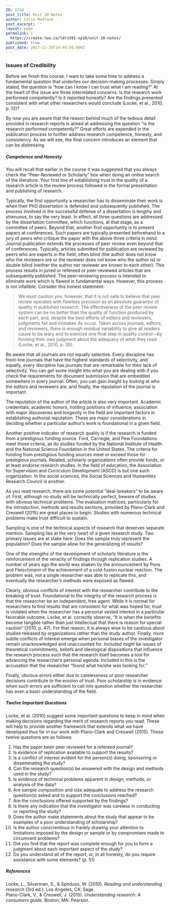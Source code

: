 ```yaml
---
ID: 1318
post_title: Unit 10 Notes
author: Colin Madland
post_excerpt: ''
layout: page
permalink: |
  https://create.twu.ca/ldrs591-sp18/unit-10-notes/
published: true
post_date: 2017-11-24T14:49:50.000Z
---
```


### Issues of Credibility

Before we finish this course, I want to take some time to address a fundamental question that underlies our decision-making processes:  Simply stated, the question is “how can I know I can trust what I am reading?”  At the heart of this issue are three interrelated concerns:  Is the research work performed competently? Is it reported honestly? Are the findings presented consistent with what other researchers would conclude \(Locke, et al., 2010, p. 12\)?

By now you are aware that the reason behind much of the tedious detail provided in research reports is aimed at addressing the question "is the research performed competently?"  Great efforts are expended in the publication process to further address research competence, honesty, and consistency.  As we will see, the final concern introduces an element that can be distressing.

##### Competence and Honesty

You will recall that earlier in the course it was suggested that you always check the “Peer-Reviewed or Scholarly” box when doing an online search of the literature.  Your first line of establishing trust in the quality of a research article is the review process followed in the formal presentation and publishing of research.

Typically, the first opportunity a researcher has to disseminate their work is when their PhD dissertation is defended and subsequently published.  The process involved in the successful defense of a dissertation is lengthy and strenuous, to say the very least.  In effect, all three questions are addressed by the dissertation committee, which functions, at that stage, as a committee of peers.  Beyond that, another first opportunity is to present papers at conferences.  Such papers are typically presented beforehand to a jury of peers who critique the paper with the above three criteria in mind.  Journal publication extends the processes of peer review even beyond that of conferences.  Typically, articles submitted for publication are reviewed by peers who are experts in the field, often blind \(the author does not know who the reviewers are or the reviewer does not know who the author is\) or double-blind \(neither the author nor reviewer are known to each other\).  This process results in juried or refereed or peer-reviewed articles that are subsequently published.  The peer-reviewing process is intended to eliminate work which is flawed in fundamental ways.  However, this process is not infallible.  Consider this honest statement:

> We must caution you, however, that it is not safe to believe that peer review operates with flawless precision as an absolute guarantor of quality in published research.  The effectiveness of the peer review system can be no better than the quality of function produced by each part, and, despite the best efforts of editors and reviewers, judgments fail and mistakes do occur.  Taken across journals, editors, and reviewers, there is enough residual variability to give all readers cause to be wary and to exercise one final step in quality control—by forming their own judgment about the adequacy of what they read. \(Locke, et al., 2010, p. 35\).

Be aware that all journals are not equally selective.  Every discipline has front-line journals that have the highest standards of selectivity, and equally, every discipline has journals that are remarkable for their lack of selectivity.  You can get some insight into what you are dealing with if you check the requirements for document submission that are embedded somewhere in every journal.  Often, you can gain insight by looking at who the editors and reviewers are, and finally, the reputation of the journal is important.

The reputation of the author of the article is also very important.  Academic credentials, academic honors, holding positions of influence, association with major discoveries and longevity in the field are important factors in establishing authorial reputation.  These are major considerations in deciding whether a particular author’s work is foundational in a given field.

Another positive indicator of research quality is if the research is funded from a prestigious funding source.  Ford, Carnegie, and Pew Foundations meet those criteria, as do studies funded by the National Institute of Health and the National Science Foundation in the United States.  The criteria for funding from prestigious funding sources meet or exceed those for prestigious journals.  Related, scholarly organizations often provide funds, or at least endorse research studies.  In the field of education, the Association for Supervision and Curriculum Development \(ASCD\) is but one such organization.  In the social sciences, the Social Sciences and Humanities Research Council is another.

As you read research, there are some potential “deal-breakers” to be aware of.  First, although no study will be technically perfect, beware of studies with obvious technical problems.  The evaluation matrices, particularly for the introduction, methods and results sections, provided by Plano-Clark and Creswell \(2015\) are great places to begin.  Studies with numerous technical problems make trust difficult to sustain.

Sampling is one of the technical aspects of research that deserves separate mention.  Sampling lies at the very heart of a given research study.  Two primary issues are at stake here: Does the sample truly represent the population?  Does the sample allow for the generalizing of results?

One of the strengths of the development of scholarly literature is the reinforcement of the veracity of findings through replication studies.  A number of years ago the world was shaken by the announcement by Pons and Fleischmann of the achievement of a cold-fusion nuclear reaction.  The problem was, not a single researcher was able to replicate this, and eventually the researcher’s methods were exposed as flawed.

Clearly, obvious conflicts of interest with the researcher contribute to the breaking of trust.  Foundational to the integrity of the research process is that the researcher be an independent, free agent.  While it is normal for researchers to find results that are consistent for what was hoped for, trust is violated when the researcher has a personal vested interest in a particular favorable outcome.  Locke, et al. correctly observe, “It is when the benefits become tangible rather than just intellectual that there is reason for special caution” \(2010, p. 47\).  For that reason, it is always wise to be cautious about studies released by organizations rather than the study author.  Finally, more subtle conflicts of interest emerge when personal biases of the investigator remain unacknowledged and unaccounted for.  Included might be issues of theoretical commitments, beliefs and ideological dispositions that influence the research process such that the research itself becomes a tool for advancing the researcher’s personal agenda.  Included in this is the accusation that the researcher “found what he/she was looking for.”

Finally, obvious errors either due to carelessness or poor researcher decisions contribute to the erosion of trust.  Poor scholarship is in evidence when such errors are sufficient to call into question whether the researcher has even a basic understanding of the field.

##### Twelve Important Questions

Locke, et al. \(2010\) suggest some important questions to keep in mind when making decisions regarding the merit of research reports you read.  These will help to provide another framework that extends what we have developed thus far in our work with Plano-Clark and Creswell \(2015\).  These twelve questions are as follows:  
1.    Has the paper been peer reviewed for a refereed journal?  
2.    Is evidence of replication available to support the results?  
3.    Is a conflict of interest evident for the person\(s\) doing, sponsoring or disseminating the study?  
4.    Can the research question\(s\) be answered with the design and methods used in the study?  
5.    Is evidence of technical problems apparent in design, methods, or analysis of the data?  
6.    Are sample composition and size adequate to address the research question\(s\) asked and to support the conclusions reached?  
7.    Are the conclusions offered supported by the findings?  
8.    Is there any indication that the investigator was careless in conducting or reporting the study?  
9.    Does the author make statements about the study that appear to be examples of a poor understanding of scholarship?  
10.    Is the author conscientious in frankly drawing your attention to limitations imposed by the design or sample or by compromises made to circumvent problems?  
11.    Did you find that the report was complete enough for you to form a judgment about each important aspect of the study?  
12.    Do you understand all of the report, or, in all honesty, do you require assistance with some elements?  \(p. 51\)

##### References

Locke, L., Silverman, S., & Spirduso, W. \(2010\). _Reading and understanding research_ \(3rd ed.\). Los Angeles, CA:  Sage.  
Plano-Clark, V., & Creswell, J. \(2015\). _Understanding research: A consumers guide._ Boston, MA: Pearson.

